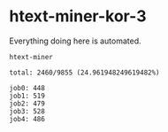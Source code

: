 # htext-miner-kor-3

Everything doing here is automated.

```
htext-miner

total: 2460/9855 (24.961948249619482%)

job0: 448
job1: 519
job2: 479
job3: 528
job4: 486
```